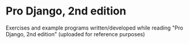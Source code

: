 Pro Django, 2nd edition
================

Exercises and example programs written/developed while reading "Pro Django, 2nd edition"
(uploaded for reference purposes)
